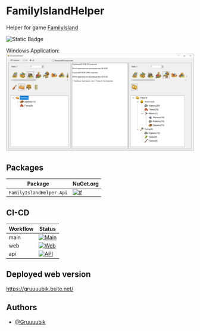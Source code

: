 # FamilyIslandHelper

Helper for game [FamilyIsland](https://play.google.com/store/apps/details?id=com.MelsoftGames.FamilyIslandFarm&pcampaignid=web_share)

![Static Badge](https://img.shields.io/badge/Gruuuubik-FamilyIslandHelper-FamilyIslandHelper)

Windows Application:
![Windows Application](WinFormsScreen1.png "Windows Application")

## Packages

| Package | NuGet.org |
|---------|-----------|
| `FamilyIslandHelper.Api` | [![#](https://img.shields.io/nuget/v/FamilyIslandHelper.Api.svg)](https://www.nuget.org/packages/FamilyIslandHelper.Api/) |


## CI-CD

| Workflow     | Status                                   |
|--------------|------------------------------------------|
| main         | [![Main](https://github.com/Gruuuubik/FamilyIslandHelper/actions/workflows/desktop.yml/badge.svg?branch=main)](https://github.com/Gruuuubik/FamilyIslandHelper/actions/workflows/desktop.yml) |
| web          | [![Web](https://github.com/Gruuuubik/FamilyIslandHelper/actions/workflows/web.yml/badge.svg?branch=web)](https://github.com/Gruuuubik/FamilyIslandHelper/actions/workflows/web.yml) |
| api          | [![API](https://github.com/Gruuuubik/FamilyIslandHelper/actions/workflows/api.yml/badge.svg?branch=api)](https://github.com/Gruuuubik/FamilyIslandHelper/actions/workflows/api.yml) |


## Deployed web version

https://gruuuubik.bsite.net/


## Authors

- [@Gruuuubik](https://www.github.com/Gruuuubik)
